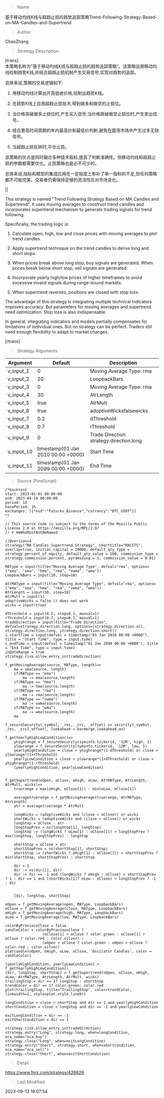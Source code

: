 
> Name

基于移动均线K线与超趋止损的趋势追踪策略Trend-Following-Strategy-Based-on-MA-Candles-and-Supertrend

> Author

ChaoZhang

> Strategy Description



[trans]  
本策略名称为“基于移动均线K线与超趋止损的趋势追踪策略”。该策略运用移动均线绘制趋势K线,并结合超趋止损机制产生交易信号,实现对趋势的追踪。

具体来说,策略的交易逻辑如下:

1. 用移动均线计算出开高低收价格,绘制出趋势K线。

2. 在趋势K线上应用超趋止损技术,得到做多和做空的止损位。

3. 当价格突破做多止损位时,产生买入信号;当价格跌破做空止损位时,产生卖出信号。

4. 结合更高时间周期的年内最高价和最低价判断,避免在震荡市场中产生过多无效信号。 

5. 当超趋止损反转时,平仓止损。

该策略的优点是同时融合多种技术指标,提高了判断准确性。但移动均线和超趋止损的参数都需要优化。止损策略也是必不可少的。

总体来说,指标和模型的集成应用在一定程度上弥补了单一指标的不足,但任何策略都不可能完美。交易者仍需保持足够的灵活性应对市场变化。



||



This strategy is named "Trend Following Strategy Based on MA Candles and Supertrend". It uses moving averages to construct trend candles and incorporates supertrend mechanism to generate trading signals for trend following. 

Specifically, the trading logic is:

1. Calculate open, high, low and close prices with moving averages to plot trend candles.

2. Apply supertrend technique on the trend candles to derive long and short stops. 

3. When prices break above long stop, buy signals are generated. When prices break below short stop, sell signals are generated.

4. Incorporate yearly high/low prices of higher timeframes to avoid excessive invalid signals during range-bound markets.

5. When supertrend reverses, positions are closed with stop loss.

The advantage of this strategy is integrating multiple technical indicators improves accuracy. But parameters for moving averages and supertrend need optimization. Stop loss is also indispensable.

In general, integrating indicators and models partially compensates for limitations of individual ones. But no strategy can be perfect. Traders still need enough flexibility to adapt to market changes.

[/trans]

> Strategy Arguments



|Argument|Default|Description|
|----|----|----|
|v_input_1|0|Moving Average Type: rma|sma|hma|ema|vwma|wma|
|v_input_2|20|LoopbackBars|
|v_input_3|0|Moving Average Type: rma|sma|hma|ema|vwma|wma|
|v_input_4|30|AtrLength|
|v_input_5|true|AtrMult|
|v_input_6|true|adoptiveWicksfalsewicks|
|v_input_7|0.2|dThreshold|
|v_input_8|0.7|rThreshold|
|v_input_9|0|Trade Direction: strategy.direction.long|strategy.direction.all|strategy.direction.short|
|v_input_10|timestamp(01 Jan 2010 00:00 +0000)|Start Time|
|v_input_11|timestamp(01 Jan 2099 00:00 +0000)|End Time|


> Source (PineScript)

``` pinescript
/*backtest
start: 2023-01-01 00:00:00
end: 2023-04-14 00:00:00
period: 1d
basePeriod: 1h
exchanges: [{"eid":"Futures_Binance","currency":"BTC_USDT"}]
*/

// This source code is subject to the terms of the Mozilla Public License 2.0 at https://mozilla.org/MPL/2.0/
// © HeWhoMustNotBeNamed

//@version=4
strategy("MA Candles Supertrend Strategy", shorttitle="MACSTS", overlay=true, initial_capital = 20000, default_qty_type = strategy.percent_of_equity, default_qty_value = 100, commission_type = strategy.commission.percent, pyramiding = 1, commission_value = 0.01)

MAType = input(title="Moving Average Type", defval="rma", options=["ema", "sma", "hma", "rma", "vwma", "wma"])
LoopbackBars = input(20, step=10)

AtrMAType = input(title="Moving Average Type", defval="rma", options=["ema", "sma", "hma", "rma", "vwma", "wma"])
AtrLength = input(30, step=10)
AtrMult = input(1)
adoptiveWicks = false // does not work
wicks = input(true)

dThreshold = input(0.2, step=0.1, maxval=1)
rThreshold = input(0.7, step=0.1, maxval=1)
tradeDirection = input(title="Trade Direction", defval=strategy.direction.long, options=[strategy.direction.all, strategy.direction.long, strategy.direction.short])
i_startTime = input(defval = timestamp("01 Jan 2010 00:00 +0000"), title = "Start Time", type = input.time)
i_endTime = input(defval = timestamp("01 Jan 2099 00:00 +0000"), title = "End Time", type = input.time)
inDateRange = true
strategy.risk.allow_entry_in(tradeDirection)

f_getMovingAverage(source, MAType, length)=>
    ma = sma(source, length)
    if(MAType == "ema")
        ma := ema(source,length)
    if(MAType == "hma")
        ma := hma(source,length)
    if(MAType == "rma")
        ma := rma(source,length)
    if(MAType == "vwma")
        ma := vwma(source,length)
    if(MAType == "wma")
        ma := wma(source,length)
    ma

f_secureSecurity(_symbol, _res, _src, _offset) => security(_symbol, _res, _src[_offset], lookahead = barmerge.lookahead_on)

f_getYearlyHighLowCondition()=>
    yhighrange = f_secureSecurity(syminfo.tickerid, '12M', high, 1) 
    ylowrange = f_secureSecurity(syminfo.tickerid, '12M', low, 1)
    yearlyHighCondition = close > yhighrange*(1-dThreshold) or close > ylowrange*(1+rThreshold)
    yearlyLowCondition = close < ylowrange*(1+dThreshold) or close < yhighrange*(1-rThreshold)
    [yearlyHighCondition, yearlyLowCondition]


f_getSupertrend(oOpen, oClose, oHigh, oLow, AtrMAType, AtrLength, AtrMult, wicks)=>
    truerange = max(oHigh, oClose[1]) - min(oLow, oClose[1])
    
    averagetruerange = f_getMovingAverage(truerange, AtrMAType, AtrLength)
    atr = averagetruerange * AtrMult

    longWicks = (adoptiveWicks and (close < oClose)) or wicks
    shortWicks = (adoptiveWicks and (close > oClose)) or wicks
    longStop = oClose - atr
    longStopPrev = nz(longStop[1], longStop)
    longStop := (longWicks ? oLow[1] : oClose[1]) > longStopPrev ? max(longStop, longStopPrev) : longStop
    
    shortStop = oClose + atr
    shortStopPrev = nz(shortStop[1], shortStop)
    shortStop := (shortWicks ? oHigh[1] : oClose[1]) < shortStopPrev ? min(shortStop, shortStopPrev) : shortStop
    
    dir = 1
    dir := nz(dir[1], dir)
    dir := dir == -1 and (longWicks ? oHigh : oClose) > shortStopPrev ? 1 : dir == 1 and (shortWicks[1]? oLow : oClose) < longStopPrev ? -1 : dir
    

    [dir, longStop, shortStop]

oOpen = f_getMovingAverage(open, MAType, LoopbackBars)
oClose = f_getMovingAverage(close, MAType, LoopbackBars)
oHigh = f_getMovingAverage(high, MAType, LoopbackBars)
oLow = f_getMovingAverage(low, MAType, LoopbackBars)

colorByPreviousClose = false
candleColor = colorByPreviousClose ?
                 (oClose[1] < oClose ? color.green : oClose[1] > oClose ? color.red : color.silver) : 
                 (oOpen < oClose ? color.green : oOpen > oClose ? color.red : color.silver)
plotcandle(oOpen, oHigh, oLow, oClose, 'Oscilator Candles', color = candleColor)

[yearlyHighCondition, yearlyLowCondition] =  f_getYearlyHighLowCondition()
[dir, longStop, shortStop] = f_getSupertrend(oOpen, oClose, oHigh, oLow, AtrMAType, AtrLength, AtrMult, wicks)
trailingStop = dir == 1? longStop : shortStop
trendColor = dir == 1? color.green: color.red
plot(trailingStop, title="TrailingStop", color=trendColor, linewidth=2, style=plot.style_linebr)

longCondition = close > shortStop and dir == 1 and yearlyHighCondition
shortCondition = close < longStop and dir == -1 and yearlyLowCondition

exitLongCondition = dir == -1
exitShortCondition = dir == 1

strategy.risk.allow_entry_in(tradeDirection)
strategy.entry("Long", strategy.long, when=longCondition, oca_name="oca_buy")
strategy.close("Long", when=exitLongCondition)
strategy.entry("Short", strategy.short, when=shortCondition, oca_name="oca_sell")
strategy.close("Short", when=exitShortCondition)

```

> Detail

https://www.fmz.com/strategy/426626

> Last Modified

2023-09-13 18:07:54

